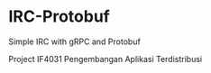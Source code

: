 # IRC-Protobuf
Simple IRC with gRPC and Protobuf

Project IF4031 Pengembangan Aplikasi Terdistribusi
